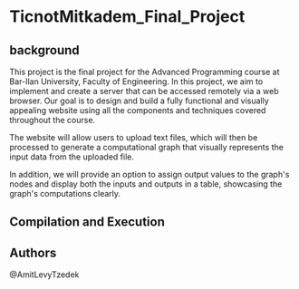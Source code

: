 # TicnotMitkadem_Final_Project

## background
This project is the final project for the Advanced Programming course at Bar-Ilan University, Faculty of Engineering.
In this project, we aim to implement and create a server that can be accessed remotely via a web browser.
Our goal is to design and build a fully functional and visually appealing website using all the components and techniques covered throughout the course.

The website will allow users to upload text files, which will then be processed to generate a computational graph that visually represents the input data from the uploaded file.

In addition, we will provide an option to assign output values to the graph's nodes and display both the inputs and outputs in a table, showcasing the graph's computations clearly.


## Compilation and Execution

## Authors
@AmitLevyTzedek
